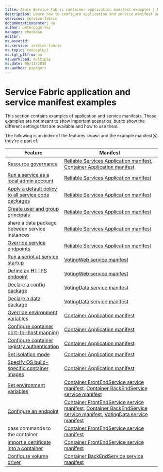```yaml
---
title: Azure Service Fabric container application manifest examples | Microsoft Docs
description: Learn how to configure application and service manifest settings for a Service Fabric application.
services: service-fabric
documentationcenter: na
author: peterpogorski
manager: chackdan
editor: 
ms.assetid: 
ms.service: service-fabric
ms.topic: conceptual
ms.tgt_pltfrm: na
ms.workload: multiple
ms.date: 06/11/2018
ms.author: pepogors
---
```


# Service Fabric application and service manifest examples
This section contains examples of application and service manifests. These examples are not meant to show important scenarios, but to show the different settings that are available and how to use them. 

The following is an index of the features shown and the example manifest(s) they're a part of.

|Feature|Manifest|
|---|---|
|[Resource governance](service-fabric-resource-governance.md)|[Reliable Services Application manifest](service-fabric-manifest-example-reliable-services-app.md#application-manifest), [Container Application manifest](service-fabric-manifest-example-container-app.md#application-manifest)|
|[Run a service as a local admin account](service-fabric-application-runas-security.md)|[Reliable Services Application manifest](service-fabric-manifest-example-reliable-services-app.md#application-manifest)|
|[Apply a default policy to all service code packages](service-fabric-application-runas-security.md#apply-a-default-policy-to-all-service-code-packages)|[Reliable Services Application manifest](service-fabric-manifest-example-reliable-services-app.md#application-manifest)|
|[Create user and group principals](service-fabric-application-runas-security.md)|[Reliable Services Application manifest](service-fabric-manifest-example-reliable-services-app.md#application-manifest)|
|share a data package between service instances|[Reliable Services Application manifest](service-fabric-manifest-example-reliable-services-app.md#application-manifest)|
|[Override service endpoints](service-fabric-service-manifest-resources.md#overriding-endpoints-in-servicemanifestxml)|[Reliable Services Application manifest](service-fabric-manifest-example-reliable-services-app.md#application-manifest)|
|[Run a script at service startup](service-fabric-run-script-at-service-startup.md)|[VotingWeb service manifest](service-fabric-manifest-example-reliable-services-app.md#votingweb-service-manifest)|
|[Define an HTTPS endpoint](service-fabric-tutorial-dotnet-app-enable-https-endpoint.md#define-an-https-endpoint-in-the-service-manifest)|[VotingWeb service manifest](service-fabric-manifest-example-reliable-services-app.md#votingweb-service-manifest)|
|[Declare a config package](service-fabric-application-and-service-manifests.md)|[VotingData service manifest](service-fabric-manifest-example-reliable-services-app.md#votingdata-service-manifest)|
|[Declare a data package](service-fabric-application-and-service-manifests.md)|[VotingData service manifest](service-fabric-manifest-example-reliable-services-app.md#votingdata-service-manifest)|
|[Override environment variables](service-fabric-get-started-containers.md#configure-and-set-environment-variables)|[Container Application manifest](service-fabric-manifest-example-container-app.md#application-manifest)|
|[Configure container port-to-host mapping](service-fabric-get-started-containers.md#configure-container-port-to-host-port-mapping-and-container-to-container-discovery)| [Container Application manifest](service-fabric-manifest-example-container-app.md#application-manifest)|
|[Configure container registry authentication](service-fabric-get-started-containers.md#configure-container-registry-authentication)|[Container Application manifest](service-fabric-manifest-example-container-app.md#application-manifest)|
|[Set isolation mode](service-fabric-get-started-containers.md#configure-isolation-mode)|[Container Application manifest](service-fabric-manifest-example-container-app.md#application-manifest)|
|[Specify OS build-specific container images](service-fabric-get-started-containers.md#specify-os-build-specific-container-images)|[Container Application manifest](service-fabric-manifest-example-container-app.md#application-manifest)|
|[Set environment variables](service-fabric-get-started-containers.md#configure-and-set-environment-variables)|[Container FrontEndService service manifest](service-fabric-manifest-example-container-app.md#frontendservice-service-manifest), [Container BackEndService service manifest](service-fabric-manifest-example-container-app.md#backendservice-service-manifest)|
|[Configure an endpoint](service-fabric-get-started-containers.md#configure-communication)|[Container FrontEndService service manifest](service-fabric-manifest-example-container-app.md#frontendservice-service-manifest), [Container BackEndService service manifest](service-fabric-manifest-example-container-app.md#backendservice-service-manifest), [VotingData service manifest](service-fabric-manifest-example-reliable-services-app.md#votingdata-service-manifest)|
|pass commands to the container|[Container FrontEndService service manifest](service-fabric-manifest-example-container-app.md#frontendservice-service-manifest)|
|[Import a certificate into a container](service-fabric-securing-containers.md)|[Container FrontEndService service manifest](service-fabric-manifest-example-container-app.md#frontendservice-service-manifest)|
|[Configure volume driver](service-fabric-containers-volume-logging-drivers.md)|[Container BackEndService service manifest](service-fabric-manifest-example-container-app.md#backendservice-service-manifest)|

